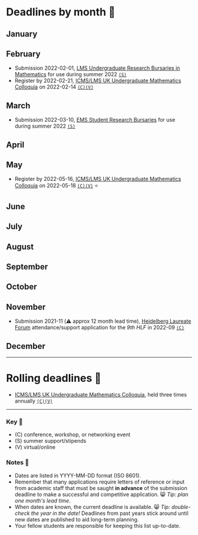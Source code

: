 # Deadlines by month 📆

## January

## February

- Submission 2022-02-01, [LMS Undergraduate Research Bursaries in Mathematics](https://www.lms.ac.uk/grants/undergraduate-research-bursaries/applications) for use during summer 2022 [`(S)`](#key)
- Register by 2022-02-21, [ICMS/LMS UK Undergraduate Mathematics Colloquia](https://www.lms.ac.uk/events/ICMS-LMS-UKMC) on 2022-02-14 [`(C)(V)`](#key)

## March

- Submission 2022-03-10, [EMS Student Research Bursaries](http://www.ems.ac.uk/funding/ems-student-research-bursaries) for use during summer 2022 [`(S)`](#key)

## April


## May

- Register by 2022-05-16, [ICMS/LMS UK Undergraduate Mathematics Colloquia](https://www.lms.ac.uk/events/ICMS-LMS-UKMC) on 2022-05-18 [`(C)(V)`](#key) :star:


## June


## July


## August


## September


## October


## November

- Submission 2021-11 (⚠️ approx 12 month lead time), [Heidelberg Laureate Forum](https://www.heidelberg-laureate-forum.org/) attendance/support application for the *9th HLF* in 2022-09 [`(C)`](#key) 


## December

---

# Rolling deadlines 🎢

- [ICMS/LMS UK Undergraduate Mathematics Colloquia](https://www.lms.ac.uk/events/ICMS-LMS-UKMC), held three times annually [`(C)(V)`](#key)

---

### Key 🔑
- (C) conference, workshop, or networking event 
- (S) summer support/stipends
- (V) virtual/online

### Notes 📄
- Dates are listed in YYYY-MM-DD format (ISO 8601). 
- Remember that many applications require letters of reference or input from academic staff that must be saught **in advance** of the submission deadline to make a successful and competitive application. 😸 *Tip: plan one month's lead time.* 
- When dates are known, the current deadline is available. 😸 *Tip: double-check the year in the date!* Deadlines from past years stick around until new dates are published to aid long-term planning.
- Your fellow students are responsible for keeping this list up-to-date.

